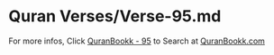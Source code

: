 # Quran Verses/Verse-95.md 

For more infos, Click [QuranBookk - 95](https://www.quranbookk.com/quran/search?q=95) to Search at [QuranBookk.com](http://quranbookk.com/)
